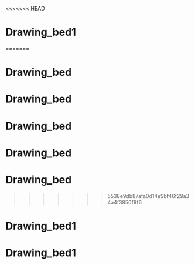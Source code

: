 <<<<<<< HEAD
# Drawing_bed1
=======
# Drawing_bed
# Drawing_bed
# Drawing_bed
# Drawing_bed
# Drawing_bed
>>>>>>> 5538e9db87afa0d14e9bf46f29a34a4f3850f9f6
# Drawing_bed1
# Drawing_bed1

